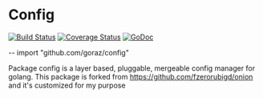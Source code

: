 # Config


[![Build Status](https://travis-ci.org/goraz/config.svg)](https://travis-ci.org/goraz/config)
[![Coverage Status](https://coveralls.io/repos/goraz/config/badge.svg&service=github)](https://coveralls.io/github/goraz/config)
[![GoDoc](https://godoc.org/github.com/goraz/config?status.svg)](https://godoc.org/github.com/goraz/config)

--
    import "github.com/goraz/config"

Package config is a layer based, pluggable, mergeable config manager for golang.
This package is forked from https://github.com/fzerorubigd/onion and it's customized for my purpose
